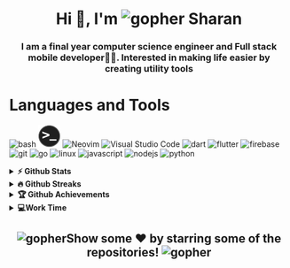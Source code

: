 <h1 align="center">Hi 👋, I'm <img src="https://www.pinclipart.com/picdir/big/571-5718168_go-gopher-stickers-clipart.png" alt="gopher" width="35" height="35"/> Sharan</h1>
<h3 align="center">I am a final year computer science engineer and Full stack mobile developer👨‍💻. Interested in making life easier by creating utility tools</h3>

<!-- * 🔭 I’m currently working on [Bridge](https://github.com/rustiever/bridge)

* 🌱 I’m currently learning **Flutter, Golang**

* 📫 How to reach me **sharanneeded@gmail.com**

* ⚡ Available for Freelance projects/internship opportunities. -->

# Languages and Tools

<p align="left">

  <img src="https://www.vectorlogo.zone/logos/gnu_bash/gnu_bash-icon.svg" alt="bash" width="40" height="40"/>

  <img src="https://raw.githubusercontent.com/github/explore/d92924b1d925bb134e308bd29c9de6c302ed3beb/topics/terminal/terminal.png" alt="Terminal" width="40" height="40"/> 

  <img src="https://www.vectorlogo.zone/logos/neovimio/neovimio-icon.svg" alt="Neovim" width="40" height="40"/> 
  
  <img src="https://www.vectorlogo.zone/logos/visualstudio_code/visualstudio_code-icon.svg" alt="Visual Studio Code" width="40" height="40"/> 

  <img src="https://www.vectorlogo.zone/logos/dartlang/dartlang-icon.svg" alt="dart" width="40" height="40"/>

  <img src="https://www.vectorlogo.zone/logos/flutterio/flutterio-icon.svg" alt="flutter" width="40" height="40"/> 
  
  <img src="https://www.vectorlogo.zone/logos/firebase/firebase-icon.svg" alt="firebase" width="40" height="40"/>

  <img src="https://www.vectorlogo.zone/logos/git-scm/git-scm-icon.svg" alt="git" width="40" height="40"/> 

  <img src="https://www.vectorlogo.zone/logos/golang/golang-official.svg" alt="go" width="40" height="40"/>

  <img src="https://www.vectorlogo.zone/logos/linux/linux-icon.svg" alt="linux" width="40" height="40"/> 

  <img src="https://www.vectorlogo.zone/logos/javascript/javascript-icon.svg" alt="javascript" width="40" height="40"/>

  <img src="https://www.vectorlogo.zone/logos/nodejs/nodejs-ar21.svg" alt="nodejs" width="40" height="40"/>

  <img src="https://www.vectorlogo.zone/logos/python/python-icon.svg" alt="python" width="40" height="40"/>

<!-- <h2>ℹ️ &nbsp; Github Info</h2> -->


<details>	
  <summary><b>⚡ Github Stats</b></summary>

<img height="180em" src="https://github-readme-stats.vercel.app/api?username=rustiever&show_icons=true&locale=en&hide_border=true" alt="rustiever" />
<img height="180em" src="https://github-readme-stats.vercel.app/api/top-langs?username=rustiever&show_icons=true&locale=en&layout=compact&langs_count=7&hide_border=true&hide=c" alt="rustiever"/>
</details>

<details>
 <summary><b>🔥 Github Streaks</b></summary>
<p align="center"><img src="https://github-readme-streak-stats.herokuapp.com/?user=rustiever&" alt="rustiever" /></p>
</details>

<details>
 <summary><b>🏆 Github Achievements</b></summary>
<p align="center"> <a href="https://github.com/ryo-ma/github-profile-trophy"><img src="https://github-profile-trophy.vercel.app/?username=rustiever&theme=darkhub&no-bg=true&row=2&column=3" alt="rustiever" /></a> </p>
</details>

<details>
 <summary><b>💻Work Time</b></summary>
<!--START_SECTION:waka-->
<img src="https://img.shields.io/badge/From%20Hello%20World%20I%27ve%20Written-307747%20lines%20of%20code-blue" alt="Lines of code">

**🐱 My Github Data** 

> 🏆 63 Contributions in the Year 2021
 > 
> 📦 25.8 kB Used in Github's Storage 
 > 
> 💼 Opted to Hire
 > 
> 📜 14 Public Repositories 
 > 
> 🔑 0 Private Repositories  
 > 
**I Mostly Code in Dart** 

```text
Dart                     5 repos             ████████░░░░░░░░░░░░░░░░░   33.33% 
Vim script               2 repos             ███░░░░░░░░░░░░░░░░░░░░░░   13.33% 
Python                   2 repos             ███░░░░░░░░░░░░░░░░░░░░░░   13.33% 
JavaScript               2 repos             ███░░░░░░░░░░░░░░░░░░░░░░   13.33% 
C++                      1 repo              █░░░░░░░░░░░░░░░░░░░░░░░░   6.67%

```


**Timeline**

![Chart not found](https://raw.githubusercontent.com/rustiever/rustiever/master/charts/bar_graph.png) 
<!--END_SECTION:waka-->
</details>

<div align="center" margin-top="30">

<h2><img src="https://gist.githubusercontent.com/brudnak/efd7b887bd7c0441d8bb88ae1c77374a/raw/4629432d2259da168960c36e3801642960e645cf/gopher-workout.gif" alt="gopher" width="60" height="60"/>Show some ❤️ by starring some of the repositories! <img src="https://dwglogo.com/wp-content/uploads/2017/08/muscles-clipart-ghoper.gif" alt="gopher" width="60" height="50"/></h2>
</div>

